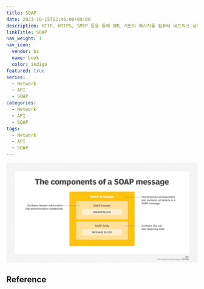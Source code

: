 ```yaml
---
title: SOAP
date: 2023-10-15T12:46:00+09:00
description: HTTP, HTTPS, SMTP 등을 통해 XML 기반의 메시지를 컴퓨터 네트워크 상에서 교환하는 프로토콜
linkTitle: SOAP
nav_weight: 1
nav_icon:
  vendor: bs
  name: book
  color: indigo
featured: true
series:
  - Network
  - API
  - SOAP
categories:
  - Network
  - API
  - SOAP
tags:
  - Network
  - API
  - SOAP
---
```


![Components of SOAP message](the_components_of_a_soap_message-f.png#center)

## Reference
